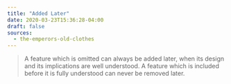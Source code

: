 ```yaml
---
title: "Added Later"
date: 2020-03-23T15:36:28-04:00
draft: false
sources:
  - the-emperors-old-clothes
---
```


> A feature which is omitted can always be added later, when its design and its implications are well understood. A feature which is included before it is fully understood can never be removed later.
